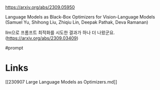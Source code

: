 https://arxiv.org/abs/2309.05950

Language Models as Black-Box Optimizers for Vision-Language Models (Samuel Yu, Shihong Liu, Zhiqiu Lin, Deepak Pathak, Deva Ramanan)

llm으로 프롬프트 최적화를 시도한 결과가 하나 더 나왔군요. (https://arxiv.org/abs/2309.03409)

#prompt

# Links

[[230907 Large Language Models as Optimizers.md]]